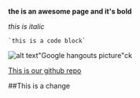 **the is an awesome page and it's bold**

*this is italic*

    `this is a code block`

![alt text](phase-0-gps-1/GoogleHangouts.png)"Google hangouts picture"ck

[This is our github repo](https://www.github.com/dylancoalwell/phase-0-gps1)

##This is a change